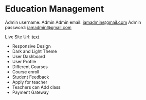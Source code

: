 # Education Management

Admin username: Admin
Admin email: iamadmin@gmail.com
Admin password: iamadmin@gmail.com

Live Site Url: [text](https://education-management-93233.web.app/)

* Responsive Design
* Dark and Light Theme
* User Dashboard 
* User Profile
* Different Courses
* Course enroll
* Student Feedback
* Apply for teacher
* Teachers can Add class
* Payment Gateway